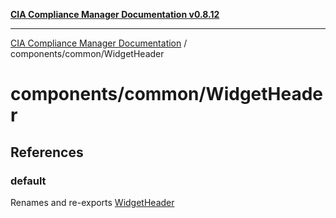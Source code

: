 [**CIA Compliance Manager Documentation v0.8.12**](../../../README.md)

***

[CIA Compliance Manager Documentation](../../../modules.md) / components/common/WidgetHeader

# components/common/WidgetHeader

## References

### default

Renames and re-exports [WidgetHeader](../../variables/WidgetHeader.md)
